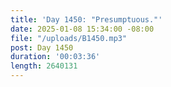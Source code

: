 ```yaml
---
title: 'Day 1450: "Presumptuous."'
date: 2025-01-08 15:34:00 -08:00
file: "/uploads/B1450.mp3"
post: Day 1450
duration: '00:03:36'
length: 2640131
---
```



